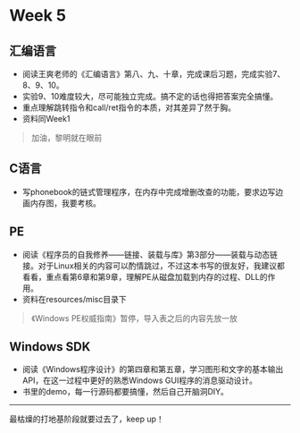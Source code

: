 # Week 5

## 汇编语言

- 阅读王爽老师的《汇编语言》第八、九、十章，完成课后习题，完成实验7、8、9、10。
- 实验9、10难度较大，尽可能独立完成。搞不定的话也得把答案完全搞懂。
- 重点理解跳转指令和call/ret指令的本质，对其差异了然于胸。
- 资料同Week1

> 加油，黎明就在眼前

## C语言

- 写phonebook的链式管理程序，在内存中完成增删改查的功能，要求边写边画内存图，我要考核。

## PE

- 阅读《程序员的自我修养——链接、装载与库》第3部分——装载与动态链接。对于Linux相关的内容可以酌情跳过，不过这本书写的很友好，我建议都看看，重点看第6章和第9章，理解PE从磁盘加载到内存的过程、DLL的作用。
- 资料在resources/misc目录下

> 《Windows PE权威指南》暂停，导入表之后的内容先放一放

## Windows SDK

- 阅读《Windows程序设计》的第四章和第五章，学习图形和文字的基本输出API，在这一过程中更好的熟悉Windows GUI程序的消息驱动设计。
- 书里的demo，每一行源码都要搞懂，然后自己开脑洞DIY。

------

最枯燥的打地基阶段就要过去了，keep up！



